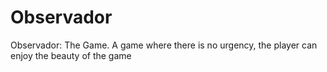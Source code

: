 # Observador
Observador: The Game. A game where there is no urgency, the player can enjoy the beauty of the game
